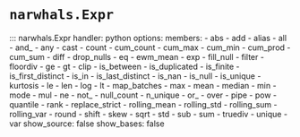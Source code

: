 # `narwhals.Expr`

::: narwhals.Expr
    handler: python
    options:
      members:
        - abs
        - add
        - alias
        - all
        - and_
        - any
        - cast
        - count
        - cum_count
        - cum_max
        - cum_min
        - cum_prod
        - cum_sum
        - diff
        - drop_nulls
        - eq
        - ewm_mean
        - exp
        - fill_null
        - filter
        - floordiv
        - ge
        - gt
        - clip
        - is_between
        - is_duplicated
        - is_finite
        - is_first_distinct
        - is_in
        - is_last_distinct
        - is_nan
        - is_null
        - is_unique
        - kurtosis
        - le
        - len
        - log
        - lt
        - map_batches
        - max
        - mean
        - median
        - min
        - mode
        - mul
        - ne
        - not_
        - null_count
        - n_unique
        - or_
        - over
        - pipe
        - pow
        - quantile
        - rank
        - replace_strict
        - rolling_mean
        - rolling_std
        - rolling_sum
        - rolling_var
        - round
        - shift
        - skew
        - sqrt
        - std
        - sub
        - sum
        - truediv
        - unique
        - var
      show_source: false
      show_bases: false
